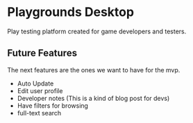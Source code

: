 # Playgrounds Desktop
Play testing platform created for game developers and testers.

## Future Features
The next features are the ones we want to have for the mvp.
* Auto Update
* Edit user profile
* Developer notes (This is a kind of blog post for devs)
* Have filters for browsing
* full-text search
